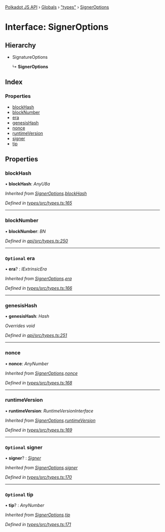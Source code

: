 [Polkadot JS API](../README.md) › [Globals](../globals.md) › ["types"](../modules/_types_.md) › [SignerOptions](_types_.signeroptions.md)

# Interface: SignerOptions

## Hierarchy

* SignatureOptions

  ↳ **SignerOptions**

## Index

### Properties

* [blockHash](_types_.signeroptions.md#blockhash)
* [blockNumber](_types_.signeroptions.md#blocknumber)
* [era](_types_.signeroptions.md#optional-era)
* [genesisHash](_types_.signeroptions.md#genesishash)
* [nonce](_types_.signeroptions.md#nonce)
* [runtimeVersion](_types_.signeroptions.md#runtimeversion)
* [signer](_types_.signeroptions.md#optional-signer)
* [tip](_types_.signeroptions.md#optional-tip)

## Properties

###  blockHash

• **blockHash**: *AnyU8a*

*Inherited from [SignerOptions](_types_.signeroptions.md).[blockHash](_types_.signeroptions.md#blockhash)*

*Defined in [types/src/types.ts:165](https://github.com/polkadot-js/api/blob/3db15e73a5/packages/types/src/types.ts#L165)*

___

###  blockNumber

• **blockNumber**: *BN*

*Defined in [api/src/types.ts:250](https://github.com/polkadot-js/api/blob/3db15e73a5/packages/api/src/types.ts#L250)*

___

### `Optional` era

• **era**? : *IExtrinsicEra*

*Inherited from [SignerOptions](_types_.signeroptions.md).[era](_types_.signeroptions.md#optional-era)*

*Defined in [types/src/types.ts:166](https://github.com/polkadot-js/api/blob/3db15e73a5/packages/types/src/types.ts#L166)*

___

###  genesisHash

• **genesisHash**: *Hash*

*Overrides void*

*Defined in [api/src/types.ts:251](https://github.com/polkadot-js/api/blob/3db15e73a5/packages/api/src/types.ts#L251)*

___

###  nonce

• **nonce**: *AnyNumber*

*Inherited from [SignerOptions](_types_.signeroptions.md).[nonce](_types_.signeroptions.md#nonce)*

*Defined in [types/src/types.ts:168](https://github.com/polkadot-js/api/blob/3db15e73a5/packages/types/src/types.ts#L168)*

___

###  runtimeVersion

• **runtimeVersion**: *RuntimeVersionInterface*

*Inherited from [SignerOptions](_types_.signeroptions.md).[runtimeVersion](_types_.signeroptions.md#runtimeversion)*

*Defined in [types/src/types.ts:169](https://github.com/polkadot-js/api/blob/3db15e73a5/packages/types/src/types.ts#L169)*

___

### `Optional` signer

• **signer**? : *[Signer](_types_.signer.md)*

*Inherited from [SignerOptions](_types_.signeroptions.md).[signer](_types_.signeroptions.md#optional-signer)*

*Defined in [types/src/types.ts:170](https://github.com/polkadot-js/api/blob/3db15e73a5/packages/types/src/types.ts#L170)*

___

### `Optional` tip

• **tip**? : *AnyNumber*

*Inherited from [SignerOptions](_types_.signeroptions.md).[tip](_types_.signeroptions.md#optional-tip)*

*Defined in [types/src/types.ts:171](https://github.com/polkadot-js/api/blob/3db15e73a5/packages/types/src/types.ts#L171)*
